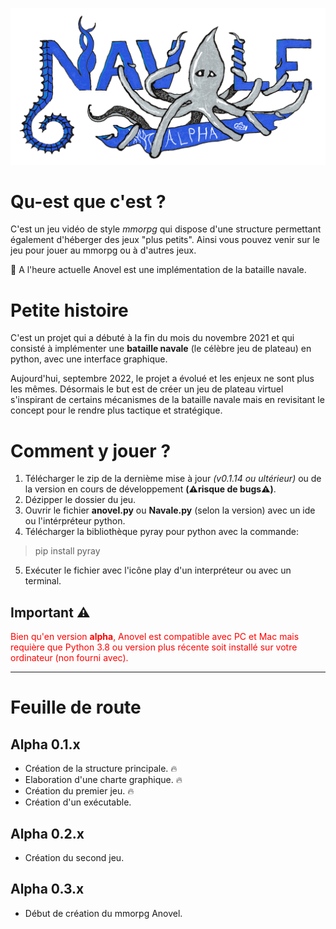 ![Anovel](https://github.com/engrenage13/Anovel/blob/15/images/logos/Navale.png)

# Qu-est que c'est ?
C'est un jeu vidéo de style *mmorpg* qui dispose d'une structure permettant également d'héberger des jeux "plus petits". Ainsi vous pouvez venir sur le jeu pour jouer au mmorpg ou à d'autres jeux.

:calendar: A l'heure actuelle Anovel est une implémentation de la bataille navale.

# Petite histoire
C'est un projet qui a débuté à la fin du mois du novembre 2021 et qui consisté à implémenter une **bataille navale** (le célèbre jeu de plateau) en python, avec une interface graphique.

Aujourd'hui, septembre 2022, le projet a évolué et les enjeux ne sont plus les mêmes. Désormais le but est de créer un jeu de plateau virtuel s'inspirant de certains mécanismes de la bataille navale mais en revisitant le concept pour le rendre plus tactique et stratégique.

# Comment y jouer ?
1. Télécharger le zip de la dernième mise à jour *(v0.1.14 ou ultérieur)* ou de la version en cours de développement **(:warning:risque de bugs:warning:)**.
2. Dézipper le dossier du jeu.
3. Ouvrir le fichier **anovel.py** ou **Navale.py** (selon la version) avec un ide ou l'intérpréteur python.
4. Télécharger la bibliothèque pyray pour python avec la commande:
> pip install pyray
5. Exécuter le fichier avec l'icône play d'un interpréteur ou avec un terminal.

## Important :warning:

<font color='red'>Bien qu'en version **alpha**, Anovel est compatible avec PC et Mac mais requière que Python 3.8 ou version plus récente soit installé sur votre ordinateur (non fourni avec).</font>

---

# Feuille de route

## Alpha 0.1.x
- Création de la structure principale. :fire:
- Elaboration d'une charte graphique. :fire:
- Création du premier jeu. :fire:
- Création d'un exécutable.

## Alpha 0.2.x
- Création du second jeu.

## Alpha 0.3.x
- Début de création du mmorpg Anovel.
